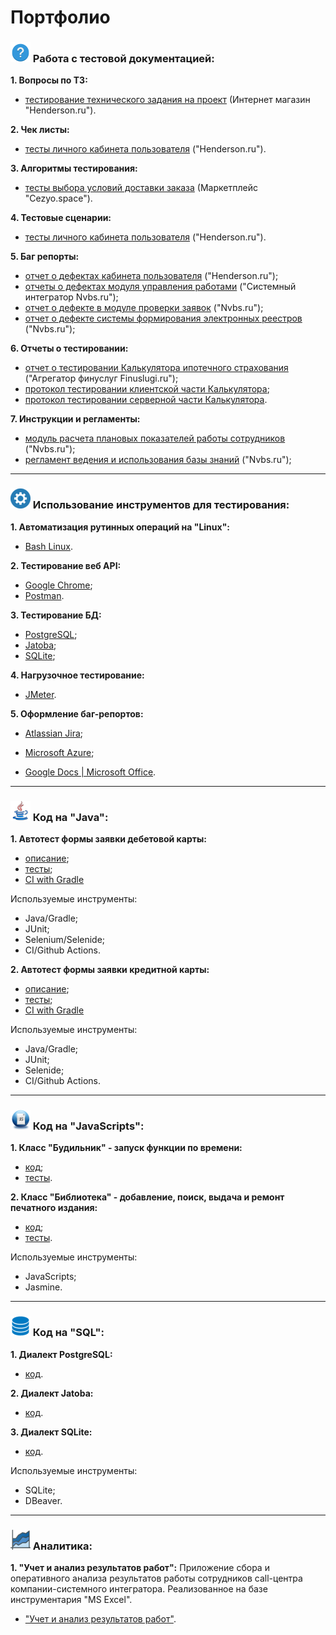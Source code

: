 # Портфолио

### ![](./assets/img/testing.png) Работа с тестовой документацией:

**1. Вопросы по ТЗ:**

- [тестирование технического задания на проект](https://docs.google.com/document/d/1LPywC4DO2vjK72BsH4H0hskhtMJeqVuuzy7l-E3f2IQ/edit?usp=sharing) (Интернет магазин "Henderson.ru").

**2. Чек листы:**

- [тесты личного кабинета пользователя](https://docs.google.com/spreadsheets/d/1Mose_Af12ndIqAmybR-zHwyj7hM5_1tjZg29bJ6MBi4/edit?usp=sharing) ("Henderson.ru").

**3. Алгоритмы тестирования:**

- [тесты выбора условий доставки заказа](https://docs.google.com/document/d/1qHe49GL6Avko0FWWExwkT-FkEzPYnbV-X9yA0fIeFPg/edit?usp=sharing) (Маркетплейс "Cezyo.space").

**4. Тестовые сценарии:**

- [тесты личного кабинета пользователя](https://docs.google.com/spreadsheets/d/1iT_QhWOTY4XY9tPkqsCq94mjv_OfGV-oBWWMcNwwYgQ/edit?usp=sharing) ("Henderson.ru").

**5. Баг репорты:**

- [отчет о дефектах кабинета пользователя](https://docs.google.com/spreadsheets/d/1CpwgdXGlwRrc0PbbQo7ipK7bULmH3qtRw76DaRsJfoo/edit?usp=sharing) ("Henderson.ru");
- [отчеты о дефектах модуля управления работами](https://docs.google.com/spreadsheets/d/1k1yJUt46IkvY7svY53-G3xFOlTIVEWTvkxR3_lqCZLo/edit?usp=sharing) ("Системный интегратор Nvbs.ru");
- [отчет о дефекте в модуле проверки заявок](https://docs.google.com/document/d/17S2S5l9_FxxazWE_0OtK1yJuES3eJx85lDbyZCt3iJk/edit?usp=sharing) ("Nvbs.ru");
- [отчет о дефекте системы формирования электронных реестров](https://docs.google.com/document/d/185ytOyc2OMkqWIT-WYkComlz9eCcEltx5QiC4XzxXbM/edit?usp=sharing) ("Nvbs.ru");

**6. Отчеты о тестировании:**

- [отчет о тестировании Калькулятора ипотечного страхования](https://docs.google.com/document/d/1sGYF0WQZMAJCHIrLB6i2XU5ybw-tb-3iLggzU7B038U/edit?usp=sharing) ("Агрегатор финуслуг Finuslugi.ru");
- [протокол тестировании клиентской части Калькулятора](https://docs.google.com/spreadsheets/d/1lwg2FaC-pexW3cp-dhVSfhXPMDwHzjk8mgbqNeO4skE/edit?usp=sharing);
- [протокол тестировании серверной части Калькулятора](https://docs.google.com/spreadsheets/d/1hvGG_5cXckzBaB2GovcSY4AVI__mRt7oGfymtvcB34A/edit?usp=sharing).

**7. Инструкции и регламенты:**

- [модуль расчета плановых показателей работы сотрудников](https://docs.google.com/document/d/1_J0YbOIbQRsb3xE9EAnNmZz79XGuldprjhr1T5lapt8/edit?usp=sharing) ("Nvbs.ru");
- [регламент ведения и использования базы знаний](https://docs.google.com/document/d/13NMv3tkDEiJx1Cvti0BYZWx_iVOiypljMHeBymHbmjk/edit?usp=sharing) ("Nvbs.ru");

---

### ![](./assets/img/tool.png) Использование инструментов для тестирования:

**1. Автоматизация рутинных операций на "Linux":**

- [Bash Linux](https://github.com/rtmwrk/LinuxBushScript?tab=readme-ov-file).

**2. Тестирование веб API:**

- [Google Chrome](https://docs.google.com/document/d/15CV4_Jp-hxA1ksGz1aMmhjwaUuSg4V-6yHDu8_RPewg/edit?usp=sharing);
- [Postman](https://docs.google.com/document/d/1_qqPKteXFqq_s31mgEGG0VZ3OK8HWcZydE9415XyK0s/edit?usp=sharing).

**3. Тестирование БД:**

- [PostgreSQL](./sql/postgresql.md);
- [Jatoba](./sql/jatoba.md);
- [SQLite](./sql/sqlite.md);

**4. Нагрузочное тестирование:**

- [JMeter](https://docs.google.com/document/d/1k_1BDFZKtwOgTQo4w58-SpvOdG1gO9YCdLmkQtS-8Vo/edit?usp=sharing).

**5. Оформление баг-репортов:**

- [Atlassian Jira](https://docs.google.com/document/d/19r8-NJS7_pjF8HmzwLv7ASSqIGs6pBmj_VECul-IrwA/edit?usp=sharing);

- [Microsoft Azure](https://docs.google.com/document/d/11LUKMiMmnzUI6ukmD3Xzlbp4Rgvhv5GC6j8pWjTEaBU/edit?usp=sharing);

- [Google Docs | Microsoft Office](https://docs.google.com/document/d/185ytOyc2OMkqWIT-WYkComlz9eCcEltx5QiC4XzxXbM/edit?usp=sharing).

---

### ![](./assets/img/java.png) Код на "Java":

**1. Автотест формы заявки дебетовой карты:**

- [описание](https://github.com/rtmwrk/jhw14);
- [тесты](https://github.com/rtmwrk/jhw14/blob/main/src/test/java/ru/netology/web/CallbackTest.java);
- [CI with Gradle](https://github.com/rtmwrk/jhw14/blob/main/.github/workflows/gradle.yml)

Используемые инструменты:

- Java/Gradle;
- JUnit;
- Selenium/Selenide;
- CI/Github Actions.

**2. Автотест формы заявки кредитной карты:**

- [описание](https://github.com/rtmwrk/jhw15);
- [тесты](https://github.com/rtmwrk/jhw15/blob/main/src/test/java/ru/netology/web/RegistrationTest.java);
- [CI with Gradle](https://github.com/rtmwrk/jhw15/blob/main/.github/workflows/gradle.yml)

Используемые инструменты:

- Java/Gradle;
- JUnit;
- Selenide;
- CI/Github Actions.

---

### ![](./assets/img/javascript.png) Код на "JavaScripts":

**1. Класс "Будильник" - запуск функции по времени:**

- [код](https://github.com/rtmwrk/portfolio/blob/main/js/alarm/task.js);
- [тесты](https://rtmwrk.github.io/portfolio/js/alarm/index.html).

**2. Класс "Библиотека" - добавление, поиск, выдача и ремонт печатного издания:**

- [код](https://github.com/rtmwrk/portfolio/blob/main/js/library/task.js);
- [тесты](https://rtmwrk.github.io/portfolio/js/library/index.html).

Используемые инструменты:

- JavaScripts;
- Jasmine.

---

### ![](./assets/img/db.png) Код на "SQL":

**1. Диалект PostgreSQL:**

- [код](./sql/postgresql.md).

**2. Диалект Jatoba:**

- [код](./sql/jatoba.md).

**3. Диалект SQLite:**

- [код](./sql/sqlite.md).

Используемые инструменты:

- SQLite;
- DBeaver.

---

### ![](./assets/img/excel.png) Аналитика:

**1. "Учет и анализ результатов работ":**
Приложение сбора и оперативного анализа результатов работы сотрудников call-центра компании-системного интегратора. Реализованное на базе инструментария "MS Excel".

- ["Учет и анализ результатов работ"](https://github.com/rtmwrk/portfolio/blob/main/excel/excel.md).
